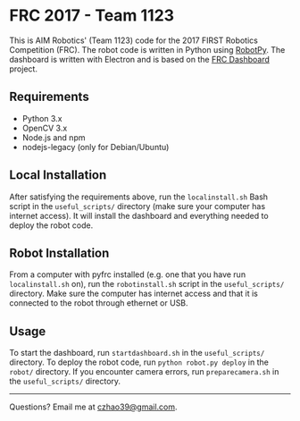 FRC 2017 - Team 1123
====================

This is AIM Robotics' (Team 1123) code for the 2017 FIRST Robotics Competition (FRC). The robot code is written in
Python using [RobotPy](https://robotpy.github.io/). The dashboard is written with Electron and is based on the
[FRC Dashboard](https://frcdashboard.github.io/) project.


Requirements
------------
* Python 3.x
* OpenCV 3.x
* Node.js and npm
* nodejs-legacy (only for Debian/Ubuntu)


Local Installation
------------------
After satisfying the requirements above, run the `localinstall.sh` Bash script in the `useful_scripts/` directory (make sure your computer has 
internet access). It will install the dashboard and everything needed to deploy the robot code.


Robot Installation
------------------
From a computer with pyfrc installed (e.g. one that you have run `localinstall.sh` on), run the `robotinstall.sh`
script in the `useful_scripts/` directory. Make sure the computer has internet access and that it is connected to
the robot through ethernet or USB.


Usage
-----
To start the dashboard, run `startdashboard.sh` in the `useful_scripts/` directory.
To deploy the robot code, run `python robot.py deploy` in the `robot/` directory.
If you encounter camera errors, run `preparecamera.sh` in the `useful_scripts/` directory.


----------
Questions? Email me at [czhao39@gmail.com](mailto:czhao39@gmail.com).
